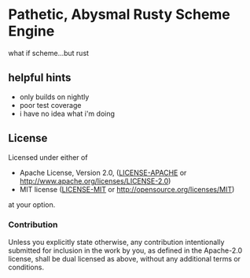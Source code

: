 # Pathetic, Abysmal Rusty Scheme Engine

what if scheme...but rust

## helpful hints

- only builds on nightly
- poor test coverage
- i have no idea what i'm doing

## License

Licensed under either of

- Apache License, Version 2.0, ([LICENSE-APACHE](./LICENSE-APACHE) or http://www.apache.org/licenses/LICENSE-2.0)
- MIT license ([LICENSE-MIT](./LICENSE-MIT) or http://opensource.org/licenses/MIT)

at your option.

### Contribution

Unless you explicitly state otherwise, any contribution intentionally submitted for inclusion in the work by you, as defined in the Apache-2.0 license, shall be dual licensed as above, without any additional terms or conditions.
